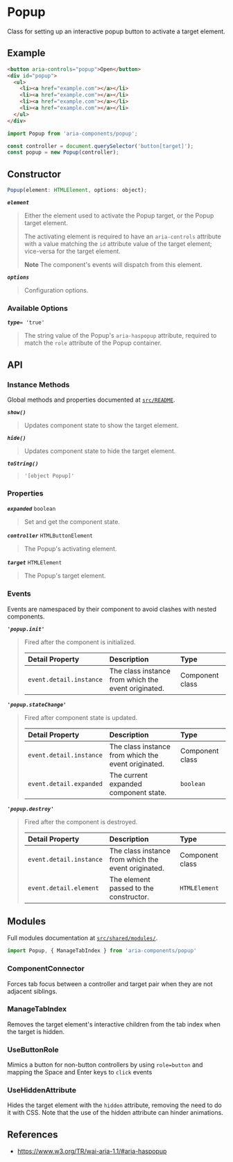 Popup
=====

Class for setting up an interactive popup button to activate a target element.

## Example

```html
<button aria-controls="popup">Open</button>
<div id="popup">
  <ul>
    <li><a href="example.com"></a></li>
    <li><a href="example.com"></a></li>
    <li><a href="example.com"></a></li>
    <li><a href="example.com"></a></li>
  </ul>
</div>
```

```jsx
import Popup from 'aria-components/popup';

const controller = document.querySelector('button[target]');
const popup = new Popup(controller);
```

## Constructor

```jsx
Popup(element: HTMLElement, options: object);
```

_**`element`**_  
> Either the element used to activate the Popup target, or the Popup target element.
> 
> The activating element is required to have an `aria-controls` attribute with a value matching the `id` attribute value of the target element; vice-versa for the target element.
>
> **Note** The component's events will dispatch from this element.

_**`options`**_  
> Configuration options.

### Available Options

_**`type`**_`= 'true'`  
> The string value of the Popup's `aria-haspopup` attribute, required to  
match the `role` attribute of the Popup container.

## API

### Instance Methods

Global methods and properties documented at [`src/README`](../).

_**`show()`**_  
> Updates component state to show the target element.

_**`hide()`**_  
> Updates component state to hide the target element.

_**`toString()`**_  
> `'[object Popup]'`

### Properties

_**`expanded`**_ `boolean`  
> Set and get the component state.

_**`controller`**_ `HTMLButtonElement`  
> The Popup's activating element.

_**`target`**_ `HTMLElement`  
> The Popup's target element.

### Events

Events are namespaced by their component to avoid clashes with nested components.

_**`'popup.init'`**_

> Fired after the component is initialized.
> 
> | Detail Property | Description | Type |
> |:--|:--|:--|
> | `event.detail.instance` | The class instance from which the event originated. | Component class |

_**`'popup.stateChange'`**_

> Fired after component state is updated.
> 
> | Detail Property | Description | Type |
> |:--|:--|:--|
> | `event.detail.instance` | The class instance from which the event originated. | Component class |
> | `event.detail.expanded` | The current expanded component state. | `boolean` |

_**`'popup.destroy'`**_

> Fired after the component is destroyed.
> 
> | Detail Property | Description | Type |
> |:--|:--|:--|
> | `event.detail.instance` | The class instance from which the event originated. | Component class |
> | `event.detail.element` | The element passed to the constructor. | `HTMLElement` |

## Modules

Full modules documentation at [`src/shared/modules/`](..//shared/modules/).

```jsx
import Popup, { ManageTabIndex } from 'aria-components/popup'
```

### ComponentConnector

Forces tab focus between a controller and target pair when they are not adjacent siblings.

### ManageTabIndex

Removes the target element's interactive children from the tab index when the 
target is hidden.

### UseButtonRole

Mimics a button for non-button controllers by using `role=button` and mapping the 
Space and Enter keys to `click` events

### UseHiddenAttribute

Hides the target element with the `hidden` attribute, removing the need to do it 
with CSS. Note that the use of the hidden attribute can hinder animations.

## References

- https://www.w3.org/TR/wai-aria-1.1/#aria-haspopup
